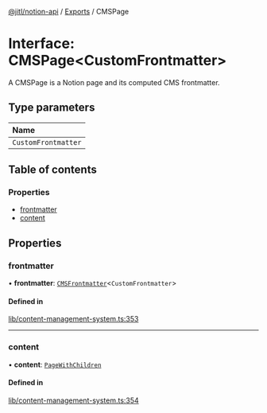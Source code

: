 [@jitl/notion-api](../README.md) / [Exports](../modules.md) / CMSPage

# Interface: CMSPage<CustomFrontmatter\>

A CMSPage is a Notion page and its computed CMS frontmatter.

## Type parameters

| Name |
| :------ |
| `CustomFrontmatter` |

## Table of contents

### Properties

- [frontmatter](CMSPage.md#frontmatter)
- [content](CMSPage.md#content)

## Properties

### frontmatter

• **frontmatter**: [`CMSFrontmatter`](../modules.md#cmsfrontmatter)<`CustomFrontmatter`\>

#### Defined in

[lib/content-management-system.ts:353](https://github.com/justjake/monorepo/blob/main/packages/notion-api/src/lib/content-management-system.ts#L353)

___

### content

• **content**: [`PageWithChildren`](../modules.md#pagewithchildren)

#### Defined in

[lib/content-management-system.ts:354](https://github.com/justjake/monorepo/blob/main/packages/notion-api/src/lib/content-management-system.ts#L354)
